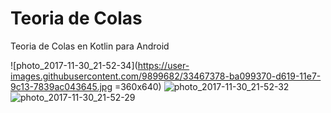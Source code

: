 # Teoria de Colas
Teoria de Colas en Kotlin para Android

![photo_2017-11-30_21-52-34](https://user-images.githubusercontent.com/9899682/33467378-ba099370-d619-11e7-9c13-7839ac043645.jpg =360x640)
![photo_2017-11-30_21-52-32](https://user-images.githubusercontent.com/9899682/33467376-b9a61f52-d619-11e7-9e1e-461d50458362.jpg)
![photo_2017-11-30_21-52-29](https://user-images.githubusercontent.com/9899682/33467375-b919866e-d619-11e7-9562-c037461018cb.jpg)
